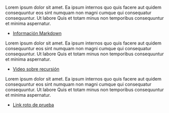 Lorem ipsum dolor sit amet. Ea ipsum internos quo quis facere aut quidem consequuntur eos sint numquam non magni cumque qui consequatur consequuntur. Ut labore Quis et totam minus non temporibus consequuntur et minima aspernatur.
* [Información Markdown](https://es.wikipedia.org/wiki/Markdown)

Lorem ipsum dolor sit amet. Ea ipsum internos quo quis facere aut quidem consequuntur eos sint numquam non magni cumque qui consequatur consequuntur. Ut labore Quis et totam minus non temporibus consequuntur et minima aspernatur.
* [Video sobre recursión](https://www.youtube.com/watch?v=lPPgY3HLlhQ)

Lorem ipsum dolor sit amet. Ea ipsum internos quo quis facere aut quidem consequuntur eos sint numquam non magni cumque qui consequatur consequuntur. Ut labore Quis et totam minus non temporibus consequuntur et minima aspernatur.
* [Link roto de prueba](https://docs.npmjs.com/files/package.jso)
